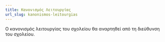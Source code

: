 ```yaml
---
title: Κανονισμός Λειτουργίας
url_slug: kanonismos-leitourgias
---
```

Ο κανονισμός λειτουργίας του σχολείου θα αναρτηθεί από τη διεύθυνση του σχολείου.

